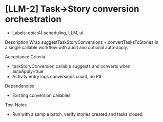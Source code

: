 # [LLM-2] Task→Story conversion orchestration

- Labels: epic:AI-scheduling, LLM, ui

Description
Wrap suggestTaskStoryConversions + convertTasksToStories in a single callable workflow with audit and optional auto-apply.

Acceptance Criteria
- taskStoryConversion callable suggests and converts when autoApply=true
- Activity entry logs conversions count, no PII

Dependencies
- Existing conversion callables

Test Notes
- Run with a sample batch; verify stories created and tasks closed.
